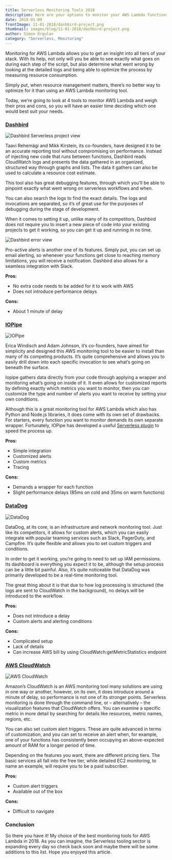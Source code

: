 ```yaml
---
title: Serverless Monitoring Tools 2018
description: Here are your options to monitor your AWS Lambda functions in 2018.
date: 2018-01-09
frontImage: 11-01-2018/dashbird-project.png
thumbnail: images/blog/11-01-2018/dashbird-project.png
author: Simon Orgulan
category: "Serverless, Monitoring"
---
```


Monitoring for AWS Lambda allows you to get an insight into all tiers of your stack. With its help, not only will you be able to see exactly what goes on during each step of the script, but also determine what went wrong by looking at the detailed logs and being able to optimize the process by measuring resource consumption.

Simply put, when resource management matters, there’s no better way to optimize for it than using an AWS Lambda monitoring tool.

Today, we’re going to look at 4 tools to monitor AWS Lambda and weigh their pros and cons, so you will have an easier time deciding which one would best suit your needs.

<h3><a href='https://dashbird.io' target='_blank'>Dashbird</a></h3>

![Dashbird Serverless project view](/images/blog/11-01-2018/dashbird-project.png)

Taavi Rehemägi and Mikk Kirstein, its co-founders, have designed it to be an accurate reporting tool without compromising on performance. Instead of injecting new code that runs between functions, Dashbird reads CloudWatch logs and presents the data gathered in an organized, structured way through graphs and lists. The data it gathers can also be used to calculate a resource cost estimate.

This tool also has great debugging features, through which you’ll be able to pinpoint exactly what went wrong on serverless workflows and when.

You can also search the logs to find the exact details. The logs and invocations are separated, so it’s of great use for the purposes of debugging during the stage of development.

When it comes to setting it up, unlike many of its competitors, Dashbird does not require you to insert a new piece of code into your existing projects to get it working, so you can get it up and running in no time.

![Dashbird error view](/images/blog/11-01-2018/dashbird-error.png)

Pro-active alerts is another one of its features. Simply put, you can set up email alerting, so whenever your functions get close to reaching memory limitations, you will receive a notification. Dashbird also allows for a seamless integration with Slack.

**Pros:**

  - No extra code needs to be added for it to work with AWS
  - Does not introduce performance delays

**Cons:**

  - About 1 minute of delay


<h3><a href='https://iopipe.com' target='_blank' rel='nofollow'>IOPipe</a></h3>

![IOPipe](/images/blog/11-01-2018/iopipe.png)

Erica Windisch and Adam Johnson, it’s co-founders, have aimed for simplicity and designed this AWS monitoring tool to be easier to install than many of its competing products. It’s quite comprehensive and allows you to easily drill down into each specific invocation to see what’s going on beneath the surface.

Iopipe gathers data directly from your code through applying a wrapper and monitoring what’s going on inside of it. It even allows for customized reports by defining exactly which metrics you want to monitor, then you can customize the type and number of alerts you want to receive by setting your own conditions.

Although this is a great monitoring tool for AWS Lambda which also has Python and Node.js libraries, it does come with its own set of drawbacks. For starters, every function you want to monitor demands its own separate wrapper. Fortunately, IOPipe has developed a useful <a href='https://github.com/iopipe/serverless-plugin-iopipe' target='_blank'>Serverless plugin</a> to speed the process up.

**Pros:**

  - Simple integration
  - Customized alerts
  - Custom metrics
  - Tracing

**Cons:**

  - Demands a wrapper for each function
  - Slight performance delays (85ms on cold and 35ms on warm functions)


<h3><a href='https://www.datadoghq.com/monitor-aws-lambda/' target='_blank'>DataDog</a></h3>

![DataDog](/images/blog/11-01-2018/datadog.png)

DataDog, at its core, is an infrastructure and network monitoring tool. Just like its competitors, it allows for custom alerts, which you can easily integrate with popular teaming services such as Slack, PagerDuty, and Campfire. It’s quite flexible and allows you to set custom triggers and conditions.

In order to get it working, you’re going to need to set up IAM permissions. Its dashboard is everything you expect it to be, although the setup process can be a little bit painful. Also, it’s quite noticeable that DataDog was primarily developed to be a real-time monitoring tool.

The great thing about it is that due to how log processing is structured (the logs are sent to CloudWatch in the background), no delays will be introduced to the workflow.

**Pros:**

  - Does not introduce a delay
  - Custom alerts and alerting conditions

**Cons:**

  - Complicated setup
  - Lack of details
  - Can increase AWS bill by using CloudWatch:getMetricStatistics endpoint

<h3><a href='https://aws.amazon.com/cloudwatch/' target='_blank'>AWS CloudWatch</a></h3>

![AWS CloudWatch](/images/blog/11-01-2018/cloudwatch.png)

Amazon’s CloudWatch is an AWS monitoring tool many solutions are using in one way or another, however, on its own, it does introduce around a minute of delay, so performance is not one of its stronger points.
Serverless monitoring is done through the command line, or – alternatively – the visualization features that CloudWatch offers. You can examine a specific metric in more detail by searching for details like resources, metric names, regions, etc.

You can also set custom alert triggers. These are quite advanced in terms of customization, and you can set to receive an alert when, for example, one of your functions has consistently been occupying an above-expected amount of RAM for a longer period of time.

Depending on the features you want, there are different pricing tiers. The basic services all fall into the free tier, while detailed EC2 monitoring, to name an example, will require you to be a paid subscriber.

**Pros:**

  - Custom alert triggers
  - Available out of the box

**Cons:**

  - Difficult to navigate

### Conclusion

So there you have it! My choice of the best monitoring tools for AWS Lambda in 2018. As you can imagine, the Serverless tooling sector is expanding every day so check back soon and maybe there will be some additions to this list. Hope you enjoyed this article.
